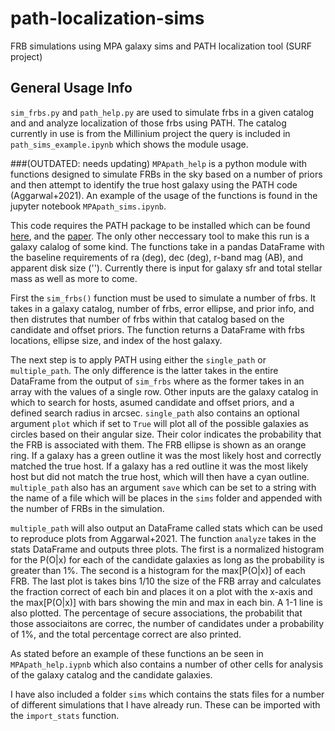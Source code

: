 # path-localization-sims
FRB simulations using MPA galaxy sims and PATH localization tool (SURF project)

## General Usage Info 
`sim_frbs.py` and `path_help.py` are used to simulate frbs in a given catalog and and analyze localization of those frbs using PATH. The catalog currently in use is from the Millinium project the query is included in `path_sims_example.ipynb` which shows the module usage. 

###(OUTDATED: needs updating)
`MPApath_help` is a python module with functions designed to simulate FRBs in the sky based on a number of priors and then attempt to identify the true host galaxy using the PATH code (Aggarwal+2021). An example of the usage of the functions is found in the jupyter notebook `MPApath_sims.ipynb`. 

This code requires the PATH package to be installed which can be found [here](https://github.com/FRBs/astropath), and the [paper](https://arxiv.org/abs/2102.10627). The only other neccessary tool to make this run is a galaxy calalog of some kind. The functions take in a pandas DataFrame with the baseline requirements of ra (deg), dec (deg), r-band mag (AB), and apparent disk size (''). Currently there is input for galaxy sfr and total stellar mass as well as more to come. 

First the `sim_frbs()` function must be used to simulate a number of frbs. It takes in a galaxy catalog, number of frbs, error ellipse, and prior info, and then distrutes that number of frbs within that catalog based on the candidate and offset priors. The function returns a DataFrame with frbs locations, ellipse size, and index of the host galaxy. 

The next step is to apply PATH using either the `single_path` or `multiple_path`. The only difference is the latter takes in the entire DataFrame from the output of `sim_frbs` where as the former takes in an array with the values of a single row. Other inputs are the galaxy catalog in which to search for hosts, asumed candidate and offset priors, and a defined search radius in arcsec. `single_path` also contains an optional argument `plot` which if set to `True` will plot all of the possible galaxies as circles based on their angular size. Their color indicates the probability that the FRB is associated with them. The FRB ellipse is shown as an orange ring. If a galaxy has a green outline it was the most likely host and correctly matched the true host. If a galaxy has a red outline it was the most likely host but did not match the true host, which will then have a cyan outline. `multiple_path` also has an argument `save` which can be set to a string with the name of a file which will be places in the `sims` folder and appended with the number of FRBs in the simulation. 

`multiple_path` will also output an DataFrame called stats which can be used to reproduce plots from Aggarwal+2021. The function `analyze` takes in the stats DataFrame and outputs three plots. The first is a normalized histogram for the P(O|x) for each of the candidate galaxies as long as the probability is greater than 1%. The second is a histogram for the max[P(O|x)] of each FRB. The last plot is takes bins 1/10 the size of the FRB array and calculates the fraction correct of each bin and places it on a plot with the x-axis and the max[P(O|x)] with bars showing the min and max in each bin. A 1-1 line is also plotted. The percentage of secure associations, the probabilit that those associaitons are correc, the number of candidates under a probability of 1%, and the total percentage correct are also printed. 

As stated before an example of these functions an be seen in `MPApath_help.iypnb` which also contains a number of other cells for analysis of the galaxy catalog and the candidate galaxies. 

I have also included a folder `sims` which contains the stats files for a number of different simulations that I have already run. These can be imported with the `import_stats` function. 

